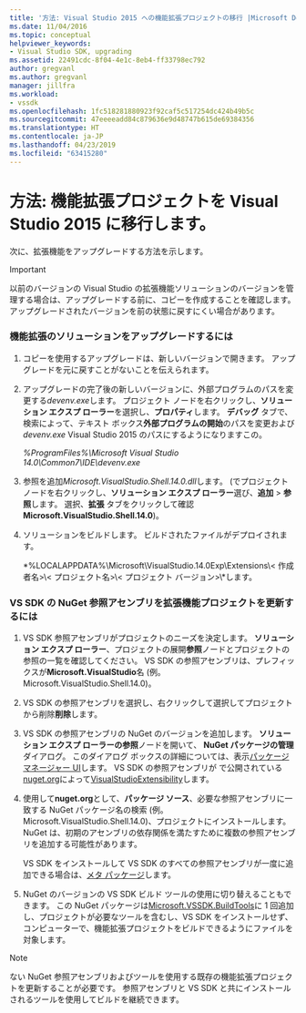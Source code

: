 ```yaml
---
title: '方法: Visual Studio 2015 への機能拡張プロジェクトの移行 |Microsoft Docs'
ms.date: 11/04/2016
ms.topic: conceptual
helpviewer_keywords:
- Visual Studio SDK, upgrading
ms.assetid: 22491cdc-8f04-4e1c-8eb4-ff33798ec792
author: gregvanl
ms.author: gregvanl
manager: jillfra
ms.workload:
- vssdk
ms.openlocfilehash: 1fc518281880923f92caf5c517254dc424b49b5c
ms.sourcegitcommit: 47eeeeadd84c879636e9d48747b615de69384356
ms.translationtype: HT
ms.contentlocale: ja-JP
ms.lasthandoff: 04/23/2019
ms.locfileid: "63415280"
---
```

# <a name="how-to-migrate-extensibility-projects-to-visual-studio-2015"></a>方法: 機能拡張プロジェクトを Visual Studio 2015 に移行します。
次に、拡張機能をアップグレードする方法を示します。

> [!IMPORTANT]
> 以前のバージョンの Visual Studio の拡張機能ソリューションのバージョンを管理する場合は、アップグレードする前に、コピーを作成することを確認します。 アップグレードされたバージョンを前の状態に戻すにくい場合があります。

### <a name="to-upgrade-an-extensibility-solution"></a>機能拡張のソリューションをアップグレードするには

1. コピーを使用するアップグレードは、新しいバージョンで開きます。 アップグレードを元に戻すことがないことを伝えられます。

2. アップグレードの完了後の新しいバージョンに、外部プログラムのパスを変更する*devenv.exe*します。 プロジェクト ノードを右クリックし、**ソリューション エクスプ ローラー**を選択し、**プロパティ**します。 **デバッグ** タブで、検索によって、テキスト ボックス**外部プログラムの開始**のパスを変更および*devenv.exe* Visual Studio 2015 のパスにするようになりますこの。

     *%ProgramFiles%\Microsoft Visual Studio 14.0\Common7\IDE\devenv.exe*

3. 参照を追加*Microsoft.VisualStudio.Shell.14.0.dll*します。 (でプロジェクト ノードを右クリックし、**ソリューション エクスプ ローラー**選び、**追加** > **参照**します。 選択、**拡張** タブをクリックして確認**Microsoft.VisualStudio.Shell.14.0**)。

4. ソリューションをビルドします。 ビルドされたファイルがデプロイされます。

     *%LOCALAPPDATA%\Microsoft\VisualStudio.14.0Exp\Extensions\\< 作成者名\>\\< プロジェクト名\>\\< プロジェクト バージョン\>\\*します。

### <a name="to-update-an-extensibility-project-to-nuget-vs-sdk-reference-assemblies"></a>VS SDK の NuGet 参照アセンブリを拡張機能プロジェクトを更新するには

1. VS SDK 参照アセンブリがプロジェクトのニーズを決定します。  **ソリューション エクスプ ローラー**、プロジェクトの展開**参照**ノードとプロジェクトの参照の一覧を確認してください。  VS SDK の参照アセンブリは、プレフィックスが**Microsoft.VisualStudio**名 (例。Microsoft.VisualStudio.Shell.14.0)。

2. VS SDK の参照アセンブリを選択し、右クリックして選択してプロジェクトから削除**削除**します。

3. VS SDK の参照アセンブリの NuGet のバージョンを追加します。  **ソリューション エクスプ ローラーの参照**ノードを開いて、 **NuGet パッケージの管理**ダイアログ。  このダイアログ ボックスの詳細については、表示[パッケージ マネージャー UI](/NuGet/Tools/Package-Manager-UI)します。 VS SDK の参照アセンブリが で公開されている[nuget.org](http://www.nuget.org)によって[VisualStudioExtensibility](http://www.nuget.org/profiles/VisualStudioExtensibility)します。

4. 使用して**nuget.org**として、**パッケージ ソース**、必要な参照アセンブリに一致する NuGet パッケージ名の検索 (例。Microsoft.VisualStudio.Shell.14.0)、プロジェクトにインストールします。  NuGet は、初期のアセンブリの依存関係を満たすために複数の参照アセンブリを追加する可能性があります。

     VS SDK をインストールして VS SDK のすべての参照アセンブリが一度に追加できる場合は、[メタ パッケージ](http://www.nuget.org/packages/VSSDK_Reference_Assemblies)します。

5. NuGet のバージョンの VS SDK ビルド ツールの使用に切り替えることもできます。 この NuGet パッケージは[Microsoft.VSSDK.BuildTools](http://www.nuget.org/packages/Microsoft.VSSDK.BuildTools)に 1 回追加し、プロジェクトが必要なツールを含むし、VS SDK をインストールせず、コンピューターで、機能拡張プロジェクトをビルドできるようにファイルを対象します。

> [!NOTE]
> ない NuGet 参照アセンブリおよびツールを使用する既存の機能拡張プロジェクトを更新することが必要です。  参照アセンブリと VS SDK と共にインストールされるツールを使用してビルドを継続できます。